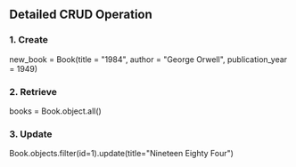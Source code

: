 ## Detailed CRUD Operation

### 1. Create
new_book = Book(title = "1984", author = "George Orwell", publication_year = 1949)

### 2. Retrieve
books = Book.object.all()

### 3. Update
Book.objects.filter(id=1).update(title="Nineteen Eighty Four")
